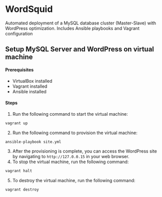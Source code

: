 # WordSquid

Automated deployment of a MySQL database cluster (Master-Slave) with WordPress optimization. Includes Ansible playbooks and Vagrant configuration

## Setup MySQL Server and WordPress on virtual machine

#### Prerequisites
- VirtualBox installed
- Vagrant installed
- Ansible installed

#### Steps
1. Run the following command to start the virtual machine:
```bash
vagrant up
```
2. Run the following command to provision the virtual machine:
```bash
ansible-playbook site.yml
```
3. After the provisioning is complete, you can access the WordPress site by navigating to `http://127.0.0.15` in your web browser.
4. To stop the virtual machine, run the following command:
```bash
vagrant halt
```
5. To destroy the virtual machine, run the following command:
```bash
vagrant destroy
```
